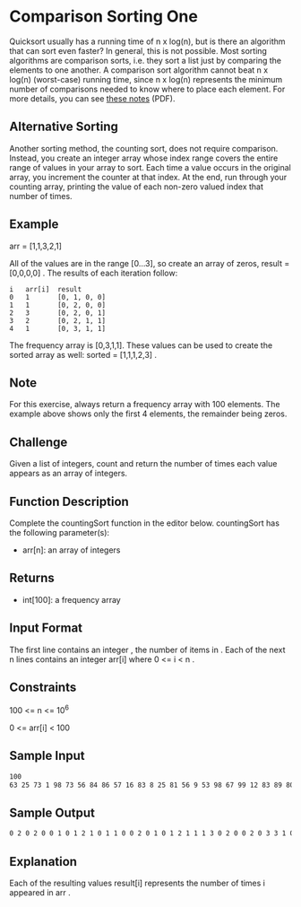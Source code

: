 # Comparison Sorting One

Quicksort usually has a running time of n x log(n), but is there an algorithm that can sort even faster? In general, this is not possible. Most sorting algorithms are comparison sorts, i.e. they sort a list just by comparing the elements to one another. A comparison sort algorithm cannot beat n x log(n) (worst-case) running time, since n x log(n) represents the minimum number of comparisons needed to know where to place each element. For more details, you can see [these notes](http://www.cs.cmu.edu/~avrim/451f11/lectures/lect0913.pdf) (PDF).

## Alternative Sorting

Another sorting method, the counting sort, does not require comparison. Instead, you create an integer array whose index range covers the entire range of values in your array to sort. Each time a value occurs in the original array, you increment the counter at that index. At the end, run through your counting array, printing the value of each non-zero valued index that number of times.

## Example

arr = [1,1,3,2,1]

All of the values are in the range [0...3], so create an array of zeros, result = [0,0,0,0] . The results of each iteration follow:

```na
i   arr[i]  result
0   1       [0, 1, 0, 0]
1   1       [0, 2, 0, 0]
2   3       [0, 2, 0, 1]
3   2       [0, 2, 1, 1]
4   1       [0, 3, 1, 1]
```

The frequency array is [0,3,1,1]. These values can be used to create the sorted array as well: sorted = [1,1,1,2,3] .

## Note

For this exercise, always return a frequency array with 100 elements. The example above shows only the first 4 elements, the remainder being zeros.

## Challenge

Given a list of integers, count and return the number of times each value appears as an array of integers.

## Function Description

Complete the countingSort function in the editor below.
countingSort has the following parameter(s):

- arr[n]: an array of integers

## Returns

- int[100]: a frequency array

## Input Format

The first line contains an integer , the number of items in .
Each of the next n lines contains an integer arr[i] where 0 <= i < n .

## Constraints

100 <= n <= 10<sup>6</sup>

0 <= arr[i] < 100

## Sample Input

```md
100
63 25 73 1 98 73 56 84 86 57 16 83 8 25 81 56 9 53 98 67 99 12 83 89 80 91 39 86 76 85 74 39 25 90 59 10 94 32 44 3 89 30 27 79 46 96 27 32 18 21 92 69 81 40 40 34 68 78 24 87 42 69 23 41 78 22 6 90 99 89 50 30 20 1 43 3 70 95 33 46 44 9 69 48 33 60 65 16 82 67 61 32 21 79 75 75 13 87 70 33
```

## Sample Output

```md
0 2 0 2 0 0 1 0 1 2 1 0 1 1 0 0 2 0 1 0 1 2 1 1 1 3 0 2 0 0 2 0 3 3 1 0 0 0 0 2 2 1 1 1 2 0 2 0 1 0 1 0 0 1 0 0 2 1 0 1 1 1 0 1 0 1 0 2 1 3 2 0 0 2 1 2 1 0 2 2 1 2 1 2 1 1 2 2 0 3 2 1 1 0 1 1 1 0 2 2
```

## Explanation

Each of the resulting values result[i] represents the number of times i appeared in arr .
